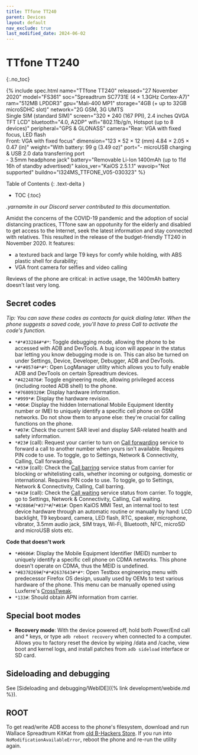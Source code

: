 ```yaml
---
title: TTfone TT240
parent: Devices
layout: default
nav_exclude: true
last_modified_date: 2024-06-02
---
```

# TTfone TT240
{:.no_toc}

{% include spec.html
    name="TTfone TT240"
    released="27 November 2020"
    model="FS361"
    soc="Spreadtrum SC7731E (4 × 1.3GHz Cortex-A7)"
    ram="512MB LPDDR3"
    gpu="Mali-400 MP1"
    storage="4GB (+ up to 32GB microSDHC slot)"
    network="2G GSM, 3G UMTS<br>Single SIM (standard SIM)"
    screen="320 * 240 (167 PPI), 2.4 inches QVGA TFT LCD"
    bluetooth="4.0, A2DP"
    wifi="802.11b/g/n, Hotspot (up to 8 devices)"
    peripheral="GPS &amp; GLONASS"
    camera="Rear: VGA with fixed focus, LED flash<br>
            Front: VGA with fixed focus"
    dimension="123 × 52 × 12 (mm) 4.84 × 2.05 × 0.47 (in)"
    weight="With battery: 99 g (3.49 oz)"
    port="- microUSB charging &amp; USB 2.0 data transferring port<br>
          - 3.5mm headphone jack"
    battery="Removable Li-Ion 1400mAh (up to 11d 16h of standby advertised)"
    kaios_ver="KaiOS 2.5.1.1"
    wavoip="Not supported"
    buildno="I324MS_TTFONE_V05-030323"
%}

Table of Contents
{: .text-delta }
- TOC
{:toc}

*.yarnamite in our Discord server contributed to this documentation.*

Amidst the concerns of the COVID-19 pandemic and the adoption of social distancing practices, TTfone saw an oppotunity for the elderly and disabled to get access to the Internet, seek the latest information and stay connected with relatives. This resulted in the release of the budget-friendly TT240 in November 2020. It features:
- a textured back and large T9 keys for comfy while holding, with ABS plastic shell for durability;
- VGA front camera for selfies and video calling

Reviews of the phone are critical: in active usage, the 1400mAh battery doesn't last very long.

## Secret codes
*Tip: You can save these codes as contacts for quick dialing later. When the phone suggests a saved code, you'll have to press Call to activate the code's function.*
- `*#*#33284#*#*`: Toggle debugging mode, allowing the phone to be accessed with ADB and DevTools. A bug icon will appear in the status bar letting you know debugging mode is on. This can also be turned on under Settings, Device, Developer, Debugger, ADB and DevTools.
- `*#*#0574#*#*`: Open LogManager utility which allows you to fully enable ADB and DevTools on certain Spreadtrum devices.
- `*#4224876#`: Toggle engineering mode, allowing privileged access (including rooted ADB shell) to the phone.
- `*#76809320#`: Display hardware information.
- `*#999*#`: Display the hardware revision.
- `*#06#`: Display the hidden International Mobile Equipment Identity number or IMEI to uniquely identify a specific cell phone on GSM networks. Do not show them to anyone else: they're crucial for calling functions on the phone.
- `*#07#`: Check the current SAR level and display SAR-related health and safety information.
- `*#23#` (call): Request your carrier to turn on [Call forwarding](https://en.wikipedia.org/wiki/Call_forwarding) service to forward a call to another number when yours isn't available. Requires PIN code to use. To toggle, go to Settings, Network & Connectivity, Calling, Call forwarding.
- `*#33#` (call): Check the [Call barring](https://www.communityphone.org/blogs/call-barring) service status from carrier for blocking or whitelisting calls, whether incoming or outgoing, domestic or international. Requires PIN code to use. To toggle, go to Settings, Network & Connectivity, Calling, Call barring.
- `*#43#` (call): Check the [Call waiting](https://en.wikipedia.org/wiki/Call_waiting) service status from carrier. To toggle, go to Settings, Network & Connectivity, Calling, Call waiting.
- `*#2886#`/`*#37*#`/`*#81#`: Open KaiOS MMI Test, an internal tool to test device hardware through an automatic routine or manually by hand: LCD backlight, T9 keyboard, camera, LED flash, RTC, speaker, microphone, vibrator, 3.5mm audio jack, SIM trays, Wi-Fi, Bluetooth, NFC, microSD and microUSB slots etc.

**Code that doesn't work**
- `*#0606#`: Display the Mobile Equipment Identifier (MEID) number to uniquely identify a specific cell phone on CDMA networks. This phone doesn't operate on CDMA, thus the MEID is undefined.
- `*#8378269#`/`*#*#2637643#*#*`: Open Testbox engineering menu with predecessor Firefox OS design, usually used by OEMs to test various hardware of the phone. This menu can be manually opened using Luxferre's [CrossTweak](https://gitlab.com/luxferre/crosstweak).
- `*133#`: Should obtain APN information from carrier.

## Special boot modes
- **Recovery mode**: With the device powered off, hold both Power/End call and * keys, or type `adb reboot recovery` when connected to a computer. Allows you to factory reset the device by wiping /data and /cache, view boot and kernel logs, and install patches from `adb sideload` interface or SD card.

## Sideloading and debugging
See [Sideloading and debugging/WebIDE]({% link development/webide.md %}).

## ROOT
To get read/write ADB access to the phone's filesystem, download and run Wallace Spreadtrum KitKat from [old B-Hackers Store](https://sites.google.com/view/b-hackers-store/home/settings). If you run into `NoModificationAvailableError`, reboot the phone and re-run the utility again.